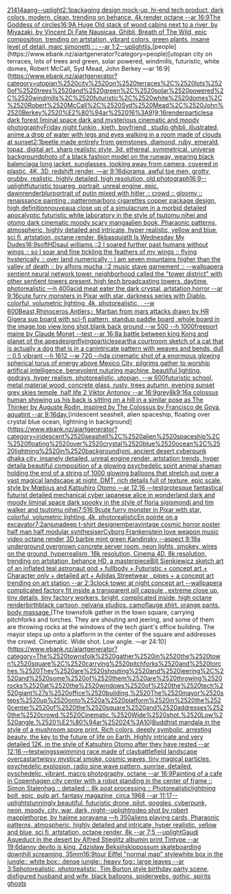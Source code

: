 [21414](https://www.ebank.nz/aiartgenerator?category=21414)[aang](https://www.ebank.nz/aiartgenerator?category=aang)[--uplight](https://www.ebank.nz/aiartgenerator?category=--uplight)[2:1](https://www.ebank.nz/aiartgenerator?category=2%3A1)[packaging design mock-up, hi-end tech product, dark colors, modern, clean, trending on behance, 4k render octane --ar 16:9](https://www.ebank.nz/aiartgenerator?category=packaging%2520design%2520mock-up%2C%2520hi-end%2520tech%2520product%2C%2520dark%2520colors%2C%2520modern%2C%2520clean%2C%2520trending%2520on%2520behance%2C%25204k%2520render%2520octane%2520--ar%252016%3A9)[The Goddess of circles](https://www.ebank.nz/aiartgenerator?category=The%2520Goddess%2520of%2520circles)[16:9](https://www.ebank.nz/aiartgenerator?category=16%3A9)[A Huge Old stack of wood cabins next to a river, by Miyazaki, by Vincent Di Fate Nausicaa, Ghibli, Breath of The Wild, epic composition, trending on artstation, vibrant colors, green plants, insane level of detail, marc simonetti : :  --ar 1:2](https://www.ebank.nz/aiartgenerator?category=A%2520Huge%2520Old%2520stack%2520of%2520wood%2520cabins%2520next%2520to%2520a%2520river%2C%2520by%2520Miyazaki%2C%2520by%2520Vincent%2520Di%2520Fate%2520Nausicaa%2C%2520Ghibli%2C%2520Breath%2520of%2520The%2520Wild%2C%2520epic%2520composition%2C%2520trending%2520on%2520artstation%2C%2520vibrant%2520colors%2C%2520green%2520plants%2C%2520insane%2520level%2520of%2520detail%2C%2520marc%2520simonetti%2520%3A%2520%3A%2520%2520--ar%25201%3A2)[--uplight](https://www.ebank.nz/aiartgenerator?category=--uplight)[lis.](https://www.ebank.nz/aiartgenerator?category=lis.)[people](https://www.ebank.nz/aiartgenerator?category=people)[utopian city on terraces, lots of trees and green, solar powered, windmills, futuristic, white domes, Robert McCall, Syd Mead, John Berkey —ar 16:9](https://www.ebank.nz/aiartgenerator?category=utopian%2520city%2520on%2520terraces%2C%2520lots%2520of%2520trees%2520and%2520green%2C%2520solar%2520powered%2C%2520windmills%2C%2520futuristic%2C%2520white%2520domes%2C%2520Robert%2520McCall%2C%2520Syd%2520Mead%2C%2520John%2520Berkey%2520%E2%80%94ar%252016%3A9)[9:16](https://www.ebank.nz/aiartgenerator?category=9%3A16)[render](https://www.ebank.nz/aiartgenerator?category=render)[particles](https://www.ebank.nz/aiartgenerator?category=particles)[a dark forest liminal space dark and mysterious cinematic and moody photography](https://www.ebank.nz/aiartgenerator?category=a%2520dark%2520forest%2520liminal%2520space%2520dark%2520and%2520mysterious%2520cinematic%2520and%2520moody%2520photography)[Friday night funkin , kieth, boyfriend , studio ghibli,  illustrated,  anime,](https://www.ebank.nz/aiartgenerator?category=Friday%2520night%2520funkin%2520%2C%2520kieth%2C%2520boyfriend%2520%2C%2520studio%2520ghibli%2C%2520%2520illustrated%2C%2520%2520anime%2C)[a drop of water with legs and eyes walking in a room made of clouds at sunset](https://www.ebank.nz/aiartgenerator?category=a%2520drop%2520of%2520water%2520with%2520legs%2520and%2520eyes%2520walking%2520in%2520a%2520room%2520made%2520of%2520clouds%2520at%2520sunset)[2:1](https://www.ebank.nz/aiartgenerator?category=2%3A1)[beetle made entirely from gemstones, diamond, ruby, emerald, topaz, digital art, sharp realistic style, 3d, ethereal, symmetrical, universe background](https://www.ebank.nz/aiartgenerator?category=beetle%2520made%2520entirely%2520from%2520gemstones%2C%2520diamond%2C%2520ruby%2C%2520emerald%2C%2520topaz%2C%2520digital%2520art%2C%2520sharp%2520realistic%2520style%2C%25203d%2C%2520ethereal%2C%2520symmetrical%2C%2520universe%2520background)[photo of a black fashion model on the runway, wearing black balenciaga long jacket, sunglasses, looking away from camera, covered in plastic, 4K, 3D, redshift render, —ar 9:16](https://www.ebank.nz/aiartgenerator?category=photo%2520of%2520a%2520black%2520fashion%2520model%2520on%2520the%2520runway%2C%2520wearing%2520black%2520balenciaga%2520long%2520jacket%2C%2520sunglasses%2C%2520looking%2520away%2520from%2520camera%2C%2520covered%2520in%2520plastic%2C%25204K%2C%25203D%2C%2520redshift%2520render%2C%2520%E2%80%94ar%25209%3A16)[diorama, awful toe men, grotty, grubby, realistic, highly detailed, high resolution, old photograph](https://www.ebank.nz/aiartgenerator?category=diorama%2C%2520awful%2520toe%2520men%2C%2520grotty%2C%2520grubby%2C%2520realistic%2C%2520highly%2520detailed%2C%2520high%2520resolution%2C%2520old%2520photograph)[16:9](https://www.ebank.nz/aiartgenerator?category=16%3A9)[--uplight](https://www.ebank.nz/aiartgenerator?category=--uplight)[futuristic touareg, portrait, unreal engine, epic, dawn](https://www.ebank.nz/aiartgenerator?category=futuristic%2520touareg%2C%2520portrait%2C%2520unreal%2520engine%2C%2520epic%2C%2520dawn)[render](https://www.ebank.nz/aiartgenerator?category=render)[blur](https://www.ebank.nz/aiartgenerator?category=blur)[portrait of putin mixed with hitler :: crowd :: gloomy :: renaissance painting ::](https://www.ebank.nz/aiartgenerator?category=portrait%2520of%2520putin%2520mixed%2520with%2520hitler%2520%3A%3A%2520crowd%2520%3A%3A%2520gloomy%2520%3A%3A%2520renaissance%2520painting%2520%3A%3A)[pattern](https://www.ebank.nz/aiartgenerator?category=pattern)[marboro cigarettes copper package design, high definition](https://www.ebank.nz/aiartgenerator?category=marboro%2520cigarettes%2520copper%2520package%2520design%2C%2520high%2520definition)[nouveau](https://www.ebank.nz/aiartgenerator?category=nouveau)[a close up of a simulacrum in a morbid detailed apocalyptic futuristic white laboratory in the style of tsutomu nihei and otomo dark cinematic moody scary manga](https://www.ebank.nz/aiartgenerator?category=a%2520close%2520up%2520of%2520a%2520simulacrum%2520in%2520a%2520morbid%2520detailed%2520apocalyptic%2520futuristic%2520white%2520laboratory%2520in%2520the%2520style%2520of%2520tsutomu%2520nihei%2520and%2520otomo%2520dark%2520cinematic%2520moody%2520scary%2520manga)[alien book, Pharaonic patterns, atmospheric, highly detailed and intricate, hyper realistic, yellow and blue, sci fi, artstation, octane render, 8k](https://www.ebank.nz/aiartgenerator?category=alien%2520book%2C%2520Pharaonic%2520patterns%2C%2520atmospheric%2C%2520highly%2520detailed%2520and%2520intricate%2C%2520hyper%2520realistic%2C%2520yellow%2520and%2520blue%2C%2520sci%2520fi%2C%2520artstation%2C%2520octane%2520render%2C%25208k)[basquiat](https://www.ebank.nz/aiartgenerator?category=basquiat)[It Is Wednesday My Dudes](https://www.ebank.nz/aiartgenerator?category=It%2520Is%2520Wednesday%2520My%2520Dudes)[16:9](https://www.ebank.nz/aiartgenerator?category=16%3A9)[soft](https://www.ebank.nz/aiartgenerator?category=soft)[HD](https://www.ebank.nz/aiartgenerator?category=HD)[saul williams ::2  I soared further past humans without wings :: so I soar and fine tickling the feathers of my wings :: flying hysterically :: over land numerically :: I am seven mountains higher than the valley of death :: by alfons mucha ::2 music stave garnement :: --wallpaper](https://www.ebank.nz/aiartgenerator?category=saul%2520williams%2520%3A%3A2%2520%2520I%2520soared%2520further%2520past%2520humans%2520without%2520wings%2520%3A%3A%2520so%2520I%2520soar%2520and%2520fine%2520tickling%2520the%2520feathers%2520of%2520my%2520wings%2520%3A%3A%2520flying%2520hysterically%2520%3A%3A%2520over%2520land%2520numerically%2520%3A%3A%2520I%2520am%2520seven%2520mountains%2520higher%2520than%2520the%2520valley%2520of%2520death%2520%3A%3A%2520by%2520alfons%2520mucha%2520%3A%3A2%2520music%2520stave%2520garnement%2520%3A%3A%2520--wallpaper)[a sentient neural network tower.  neighborhood called the "tower district" with other sentient towers present.  high tech broadcasting towers. daytime, photorealistic —h 400](https://www.ebank.nz/aiartgenerator?category=a%2520sentient%2520neural%2520network%2520tower.%2520%2520neighborhood%2520called%2520the%2520%22tower%2520district%22%2520with%2520other%2520sentient%2520towers%2520present.%2520%2520high%2520tech%2520broadcasting%2520towers.%2520daytime%2C%2520photorealistic%2520%E2%80%94h%2520400)[acid meat eater the dark crystal, artstation,horror --ar 9:16](https://www.ebank.nz/aiartgenerator?category=acid%2520meat%2520eater%2520the%2520dark%2520crystal%2C%2520artstation%2Chorror%2520--ar%25209%3A16)[cute furry monsters in Pixar with star, darkness series with Diablo, colorful, volumetric lighting, 4k, photorealistic, , --w 600](https://www.ebank.nz/aiartgenerator?category=cute%2520furry%2520monsters%2520in%2520Pixar%2520with%2520star%2C%2520darkness%2520series%2520with%2520Diablo%2C%2520colorful%2C%2520volumetric%2520lighting%2C%25204k%2C%2520photorealistic%2C%2520%2C%2520--w%2520600)[Beast,Rhinoceros,Antlers」](https://www.ebank.nz/aiartgenerator?category=Beast%2CRhinoceros%2CAntlers%E3%80%8D)[Martian from mars attacks drawn by HR Giger](https://www.ebank.nz/aiartgenerator?category=Martian%2520from%2520mars%2520attacks%2520drawn%2520by%2520HR%2520Giger)[a sup board with sci-fi pattern, standup paddle board ,whole board in the image,top view,long shot,blank back ground,--w 500 --h 1000](https://www.ebank.nz/aiartgenerator?category=a%2520sup%2520board%2520with%2520sci-fi%2520pattern%2C%2520standup%2520paddle%2520board%2520%2Cwhole%2520board%2520in%2520the%2520image%2Ctop%2520view%2Clong%2520shot%2Cblank%2520back%2520ground%2C--w%2520500%2520--h%25201000)[freeport maine by Claude Monet --test --ar 16:8](https://www.ebank.nz/aiartgenerator?category=freeport%2520maine%2520by%2520Claude%2520Monet%2520--test%2520--ar%252016%3A8)[a battle between king Kong and planet of the apes](https://www.ebank.nz/aiartgenerator?category=a%2520battle%2520between%2520king%2520Kong%2520and%2520planet%2520of%2520the%2520apes)[design](https://www.ebank.nz/aiartgenerator?category=design)[flying](https://www.ebank.nz/aiartgenerator?category=flying)[particles](https://www.ebank.nz/aiartgenerator?category=particles)[earth](https://www.ebank.nz/aiartgenerator?category=earth)[a courtroom sketch of a cat that is actually a dog that is in a can](https://www.ebank.nz/aiartgenerator?category=a%2520courtroom%2520sketch%2520of%2520a%2520cat%2520that%2520is%2520actually%2520a%2520dog%2520that%2520is%2520in%2520a%2520can)[intricate pattern with weaves and bends, dull :: 0.5 vibrant --h 1612 --w 720 --hd](https://www.ebank.nz/aiartgenerator?category=intricate%2520pattern%2520with%2520weaves%2520and%2520bends%2C%2520dull%2520%3A%3A%25200.5%2520vibrant%2520--h%25201612%2520--w%2520720%2520--hd)[a cinematic shot of a enormous glowing spherical torus of energy above Mexico City, pilgrims gather to worship artifical intelligence, benevolent nuturing machine, beautiful lighting, godrays, hyper realism, photorealistic, utopian, --w 600](https://www.ebank.nz/aiartgenerator?category=a%2520cinematic%2520shot%2520of%2520a%2520enormous%2520glowing%2520spherical%2520torus%2520of%2520energy%2520above%2520Mexico%2520City%2C%2520pilgrims%2520gather%2520to%2520worship%2520artifical%2520intelligence%2C%2520benevolent%2520nuturing%2520machine%2C%2520beautiful%2520lighting%2C%2520godrays%2C%2520hyper%2520realism%2C%2520photorealistic%2C%2520utopian%2C%2520--w%2520600)[futuristic school, metal material wood, concrete glass, rusty, trees autumn, evening sunset grey skies temple, half life 2 Viktor Antonov --ar 16:9](https://www.ebank.nz/aiartgenerator?category=futuristic%2520school%2C%2520metal%2520material%2520wood%2C%2520concrete%2520glass%2C%2520rusty%2C%2520trees%2520autumn%2C%2520evening%2520sunset%2520grey%2520skies%2520temple%2C%2520half%2520life%25202%2520Viktor%2520Antonov%2520--ar%252016%3A9)[grey](https://www.ebank.nz/aiartgenerator?category=grey)[8k](https://www.ebank.nz/aiartgenerator?category=8k)[9:16](https://www.ebank.nz/aiartgenerator?category=9%3A16)[a colossus human showing us his back is sitting on a hill in a similar pose as The Thinker by Auguste Rodin, inspired by The Colossus by Francisco de Goya, aquatint --ar 9:16](https://www.ebank.nz/aiartgenerator?category=a%2520colossus%2520human%2520showing%2520us%2520his%2520back%2520is%2520sitting%2520on%2520a%2520hill%2520in%2520a%2520similar%2520pose%2520as%2520The%2520Thinker%2520by%2520Auguste%2520Rodin%2C%2520inspired%2520by%2520The%2520Colossus%2520by%2520Francisco%2520de%2520Goya%2C%2520aquatint%2520--ar%25209%3A16)[day.](https://www.ebank.nz/aiartgenerator?category=day.)[iridescent seashell, alien spaceship, floating over crystal blue ocean, lightning in background](https://www.ebank.nz/aiartgenerator?category=iridescent%2520seashell%2C%2520alien%2520spaceship%2C%2520floating%2520over%2520crystal%2520blue%2520ocean%2C%2520lightning%2520in%2520background)[oni, ancient desert cyberpunk dhaka city, insanely detailed, unreal engine render, artstation trends, hyper detail](https://www.ebank.nz/aiartgenerator?category=oni%2C%2520ancient%2520desert%2520cyberpunk%2520dhaka%2520city%2C%2520insanely%2520detailed%2C%2520unreal%2520engine%2520render%2C%2520artstation%2520trends%2C%2520hyper%2520detail)[a beautiful composition of a glowing psychedelic spirit animal shaman holding the end of a string of 1000 glowing balloons that stretch out over a vast magical landscape at night, DMT,  rich details full of texture, epic scale, style by Mœbius and Katsuhiro Otomo —ar 12:16 —test](https://www.ebank.nz/aiartgenerator?category=a%2520beautiful%2520composition%2520of%2520a%2520glowing%2520psychedelic%2520spirit%2520animal%2520shaman%2520holding%2520the%2520end%2520of%2520a%2520string%2520of%25201000%2520glowing%2520balloons%2520that%2520stretch%2520out%2520over%2520a%2520vast%2520magical%2520landscape%2520at%2520night%2C%2520DMT%2C%2520%2520rich%2520details%2520full%2520of%2520texture%2C%2520epic%2520scale%2C%2520style%2520by%2520M%C5%93bius%2520and%2520Katsuhiro%2520Otomo%2520%E2%80%94ar%252012%3A16%2520%E2%80%94test)[grotesque fantastical futurist detailed mechanical cyber japanese alice in wonderland dark and moody liminal space dark spooky in the style of floria sigismondi and tim walker and tsutomu nihei](https://www.ebank.nz/aiartgenerator?category=grotesque%2520fantastical%2520futurist%2520detailed%2520mechanical%2520cyber%2520japanese%2520alice%2520in%2520wonderland%2520dark%2520and%2520moody%2520liminal%2520space%2520dark%2520spooky%2520in%2520the%2520style%2520of%2520floria%2520sigismondi%2520and%2520tim%2520walker%2520and%2520tsutomu%2520nihei)[7:5](https://www.ebank.nz/aiartgenerator?category=7%3A5)[16:9](https://www.ebank.nz/aiartgenerator?category=16%3A9)[cute furry monster in Pixar with star, colorful, volumetric lighting, 4k, photorealistic](https://www.ebank.nz/aiartgenerator?category=cute%2520furry%2520monster%2520in%2520Pixar%2520with%2520star%2C%2520colorful%2C%2520volumetric%2520lighting%2C%25204k%2C%2520photorealistic)[En pointe on a excavator](https://www.ebank.nz/aiartgenerator?category=En%2520pointe%2520on%2520a%2520excavator)[7:2](https://www.ebank.nz/aiartgenerator?category=7%3A2)[anjunadeep t-shirt design](https://www.ebank.nz/aiartgenerator?category=anjunadeep%2520t-shirt%2520design)[embera](https://www.ebank.nz/aiartgenerator?category=embera)[vintage cosmic horror poster half man half modular synthesiser](https://www.ebank.nz/aiartgenerator?category=vintage%2520cosmic%2520horror%2520poster%2520half%2520man%2520half%2520modular%2520synthesiser)[Cyborg Frankenstein love weapon music video octane render 3D barbie mint green Kandinsky --aspect 9:19](https://www.ebank.nz/aiartgenerator?category=Cyborg%2520Frankenstein%2520love%2520weapon%2520music%2520video%2520octane%2520render%25203D%2520barbie%2520mint%2520green%2520Kandinsky%2520--aspect%25209%3A19)[a underground overgrown concrete server room, neon lights, smokey, wires on the ground, hyperrealism, 16k resolution, Cinema 4D, 8k resolution, trending on artstation, behance HD, a masterpiece](https://www.ebank.nz/aiartgenerator?category=a%2520underground%2520overgrown%2520concrete%2520server%2520room%2C%2520neon%2520lights%2C%2520smokey%2C%2520wires%2520on%2520the%2520ground%2C%2520hyperrealism%2C%252016k%2520resolution%2C%2520Cinema%25204D%2C%25208k%2520resolution%2C%2520trending%2520on%2520artstation%2C%2520behance%2520HD%2C%2520a%2520masterpiece)[Bill Sienkiewicz sketch art of an inflated teal astronaut god + fullbody + Futuristic + concept art + Character only + detailed art + Adidas Streetwear , pipes + a concept art trending on art station --ar 2:3](https://www.ebank.nz/aiartgenerator?category=Bill%2520Sienkiewicz%2520sketch%2520art%2520of%2520an%2520inflated%2520teal%2520astronaut%2520god%2520%2B%2520fullbody%2520%2B%2520Futuristic%2520%2B%2520concept%2520art%2520%2B%2520Character%2520only%2520%2B%2520detailed%2520art%2520%2B%2520Adidas%2520Streetwear%2520%2C%2520pipes%2520%2B%2520a%2520concept%2520art%2520trending%2520on%2520art%2520station%2520--ar%25202%3A3)[clock tower at night concept art --wallpaper](https://www.ebank.nz/aiartgenerator?category=clock%2520tower%2520at%2520night%2520concept%2520art%2520--wallpaper)[a complicated factory fit inside a transparent pill capsule , extreme close up, tiny details, tiny factory workers, bright, complicated inside, high octane render](https://www.ebank.nz/aiartgenerator?category=a%2520complicated%2520factory%2520fit%2520inside%2520a%2520transparent%2520pill%2520capsule%2520%2C%2520extreme%2520close%2520up%2C%2520tiny%2520details%2C%2520tiny%2520factory%2520workers%2C%2520bright%2C%2520complicated%2520inside%2C%2520high%2520octane%2520render)[birth](https://www.ebank.nz/aiartgenerator?category=birth)[black cartoon, nelvana studios. camoflauge shirt. orange pants. body massage.](https://www.ebank.nz/aiartgenerator?category=black%2520cartoon%2C%2520nelvana%2520studios.%2520camoflauge%2520shirt.%2520orange%2520pants.%2520body%2520massage.)[The townsfolk gather in the town square, carrying pitchforks and torches. They are shouting and jeering, and some of them are throwing rocks at the windows of the tech giant's office building. The mayor steps up onto a platform in the center of the square and addresses the crowd. Cinematic. Wide shot. Low angle. —ar 24:10](https://www.ebank.nz/aiartgenerator?category=The%2520townsfolk%2520gather%2520in%2520the%2520town%2520square%2C%2520carrying%2520pitchforks%2520and%2520torches.%2520They%2520are%2520shouting%2520and%2520jeering%2C%2520and%2520some%2520of%2520them%2520are%2520throwing%2520rocks%2520at%2520the%2520windows%2520of%2520the%2520tech%2520giant%27s%2520office%2520building.%2520The%2520mayor%2520steps%2520up%2520onto%2520a%2520platform%2520in%2520the%2520center%2520of%2520the%2520square%2520and%2520addresses%2520the%2520crowd.%2520Cinematic.%2520Wide%2520shot.%2520Low%2520angle.%2520%E2%80%94ar%252024%3A10)[Buddhist mandala in the style of a mushroom spore print. Rich colors, deeply symbolic, arresting beauty, the key to the future of life on Earth. Highly intricate and very detailed 12K, in the style of Katsuhiro Otomo after they have rested --ar 12:16 —test](https://www.ebank.nz/aiartgenerator?category=Buddhist%2520mandala%2520in%2520the%2520style%2520of%2520a%2520mushroom%2520spore%2520print.%2520Rich%2520colors%2C%2520deeply%2520symbolic%2C%2520arresting%2520beauty%2C%2520the%2520key%2520to%2520the%2520future%2520of%2520life%2520on%2520Earth.%2520Highly%2520intricate%2520and%2520very%2520detailed%252012K%2C%2520in%2520the%2520style%2520of%2520Katsuhiro%2520Otomo%2520after%2520they%2520have%2520rested%2520--ar%252012%3A16%2520%E2%80%94test)[wings](https://www.ebank.nz/aiartgenerator?category=wings)[swimming race,made of clay](https://www.ebank.nz/aiartgenerator?category=swimming%2520race%2Cmade%2520of%2520clay)[battlefield landscape overcast](https://www.ebank.nz/aiartgenerator?category=battlefield%2520landscape%2520overcast)[art](https://www.ebank.nz/aiartgenerator?category=art)[wipsy mystical smoke, cosmic waves, tiny magical particles, psychedelic explosion, radio sine wave pattern, sunrise, detailed, pyschedelic, vibrant, macro photography, octane --ar 16:9](https://www.ebank.nz/aiartgenerator?category=wipsy%2520mystical%2520smoke%2C%2520cosmic%2520waves%2C%2520tiny%2520magical%2520particles%2C%2520psychedelic%2520explosion%2C%2520radio%2520sine%2520wave%2520pattern%2C%2520sunrise%2C%2520detailed%2C%2520pyschedelic%2C%2520vibrant%2C%2520macro%2520photography%2C%2520octane%2520--ar%252016%3A9)[Painting of a cafe in Copenhagen city center with a robot standing in the center of frame :: Simon Stalenhag :: detailed :: 8k post processing :: Photorealistic](https://www.ebank.nz/aiartgenerator?category=Painting%2520of%2520a%2520cafe%2520in%2520Copenhagen%2520city%2520center%2520with%2520a%2520robot%2520standing%2520in%2520the%2520center%2520of%2520frame%2520%3A%3A%2520Simon%2520Stalenhag%2520%3A%3A%2520detailed%2520%3A%3A%25208k%2520post%2520processing%2520%3A%3A%2520Photorealistic)[lightning bolt, epic, pulp art, fantasy magazine, circa 1968 --ar 11:17](https://www.ebank.nz/aiartgenerator?category=lightning%2520bolt%2C%2520epic%2C%2520pulp%2520art%2C%2520fantasy%2520magazine%2C%2520circa%25201968%2520--ar%252011%3A17)[--uplight](https://www.ebank.nz/aiartgenerator?category=--uplight)[stunningly beautiful, futuristic drone, pilot, goggles, cyberpunk, neon, moody, city, war, dark, night](https://www.ebank.nz/aiartgenerator?category=stunningly%2520beautiful%2C%2520futuristic%2520drone%2C%2520pilot%2C%2520goggles%2C%2520cyberpunk%2C%2520neon%2C%2520moody%2C%2520city%2C%2520war%2C%2520dark%2C%2520night)[--uplight](https://www.ebank.nz/aiartgenerator?category=--uplight)[rodeo shot by robert mapplethorpe, by hajime sorayama —h 350](https://www.ebank.nz/aiartgenerator?category=rodeo%2520shot%2520by%2520robert%2520mapplethorpe%2C%2520by%2520hajime%2520sorayama%2520%E2%80%94h%2520350)[aliens playing cards, Pharaonic patterns, atmospheric, highly detailed and intricate, hyper realistic, yellow and blue, sci fi, artstation, octane render, 8k --ar 7:5 --uplight](https://www.ebank.nz/aiartgenerator?category=aliens%2520playing%2520cards%2C%2520Pharaonic%2520patterns%2C%2520atmospheric%2C%2520highly%2520detailed%2520and%2520intricate%2C%2520hyper%2520realistic%2C%2520yellow%2520and%2520blue%2C%2520sci%2520fi%2C%2520artstation%2C%2520octane%2520render%2C%25208k%2520--ar%25207%3A5%2520--uplight)[Gaudi Aqueduct  in the desert by Alfred Stieglitz albumin print Tintype --ar 19:6](https://www.ebank.nz/aiartgenerator?category=Gaudi%2520Aqueduct%2520%2520in%2520the%2520desert%2520by%2520Alfred%2520Stieglitz%2520albumin%2520print%2520Tintype%2520--ar%252019%3A6)[danny devito is king, Zdzisław Beksiński](https://www.ebank.nz/aiartgenerator?category=danny%2520devito%2520is%2520king%2C%2520Zdzis%C5%82aw%2520Beksi%C5%84ski)[opossum skateboarding downhill screaming, 35mm](https://www.ebank.nz/aiartgenerator?category=opossum%2520skateboarding%2520downhill%2520screaming%2C%252035mm)[16:9](https://www.ebank.nz/aiartgenerator?category=16%3A9)[tour Eiffel "normal map" style](https://www.ebank.nz/aiartgenerator?category=tour%2520Eiffel%2520%22normal%2520map%22%2520style)[white box in the jungle:: white box:: dense jungle:: heavy fog:: large leaves --ar 3:5](https://www.ebank.nz/aiartgenerator?category=white%2520box%2520in%2520the%2520jungle%3A%3A%2520white%2520box%3A%3A%2520dense%2520jungle%3A%3A%2520heavy%2520fog%3A%3A%2520large%2520leaves%2520--ar%25203%3A5)[photorealistic, photorealistic, Tim Burton style birthday party scene, disfigured husband and wife, black balloons, spiderwebs, gothic, spirits ghosts](https://www.ebank.nz/aiartgenerator?category=photorealistic%2C%2520photorealistic%2C%2520Tim%2520Burton%2520style%2520birthday%2520party%2520scene%2C%2520disfigured%2520husband%2520and%2520wife%2C%2520black%2520balloons%2C%2520spiderwebs%2C%2520gothic%2C%2520spirits%2520ghosts)
